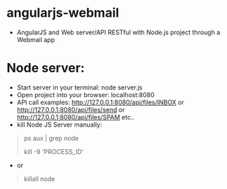 # angularjs-webmail

- AngularJS and Web server/API RESTful with Node.js project through a Webmail app

# Node server:
- Start server in your terminal: node server.js 
- Open project into your browser: localhost:8080
- API call examples: http://127.0.0.1:8080/api/files/INBOX or http://127.0.0.1:8080/api/files/send or http://127.0.0.1:8080/api/files/SPAM etc..
- kill Node JS Server manually:
> ps aux | grep node 
>
> kill -9 'PROCESS_ID'
 + or 
> killall node

